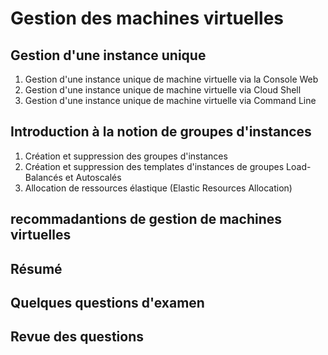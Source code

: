 # Gestion des machines virtuelles

## Gestion d'une instance unique

1. Gestion d'une instance unique de machine virtuelle via la Console Web
2. Gestion d'une instance unique de machine virtuelle via Cloud Shell
3. Gestion d'une instance unique de machine virtuelle via Command Line

## Introduction à la notion de groupes d'instances

1. Création et suppression des groupes d'instances
2. Création et suppression des templates d'instances de groupes Load-Balancés et Autoscalés
3. Allocation de ressources élastique (Elastic Resources Allocation)

## recommadantions de gestion de machines virtuelles

## Résumé

## Quelques questions d'examen

## Revue des questions
